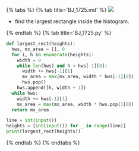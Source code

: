 {% tabs %}
{% tab title='BJ_1725.md' %}
![](images/20210302_015453.png)
* find the largest rectangle inside the histogram.

{% endtab %}
{% tab title='BJ_1725.py' %}

```py
def largest_rect(heights):
  hws, mx_area = [], 0
  for i, h in enumerate(heights):
    width = 0
    while len(hws) and h < hws[-1][0]:
      width += hws[-1][1]
      mx_area = max(mx_area, width * hws[-1][0])
      hws.pop()
    hws.append([h, width + 1])
  while hws:
    width += hws[-1][1]
    mx_area = max(mx_area, width * hws.pop()[0])
  return mx_area

line = int(input())
heights = [int(input()) for _ in range(line)]
print(largest_rect(heights))
```

{% endtab %}
{% endtabs %}